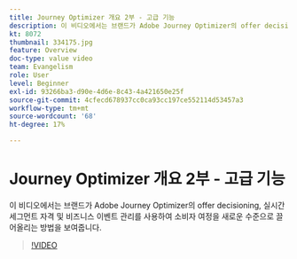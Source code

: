 ```yaml
---
title: Journey Optimizer 개요 2부 - 고급 기능
description: 이 비디오에서는 브랜드가 Adobe Journey Optimizer의 offer decisioning, 실시간 세그먼트 자격 및 비즈니스 이벤트 관리를 사용하여 소비자 여정을 새로운 수준으로 끌어올리는 방법을 보여줍니다.
kt: 8072
thumbnail: 334175.jpg
feature: Overview
doc-type: value video
team: Evangelism
role: User
level: Beginner
exl-id: 93266ba3-d90e-4d6e-8c43-4a421650e25f
source-git-commit: 4cfecd678937cc0ca93cc197ce552114d53457a3
workflow-type: tm+mt
source-wordcount: '68'
ht-degree: 17%

---
```


# Journey Optimizer 개요 2부 - 고급 기능

이 비디오에서는 브랜드가 Adobe Journey Optimizer의 offer decisioning, 실시간 세그먼트 자격 및 비즈니스 이벤트 관리를 사용하여 소비자 여정을 새로운 수준으로 끌어올리는 방법을 보여줍니다.

>[!VIDEO](https://video.tv.adobe.com/v/334175?quality=12)
